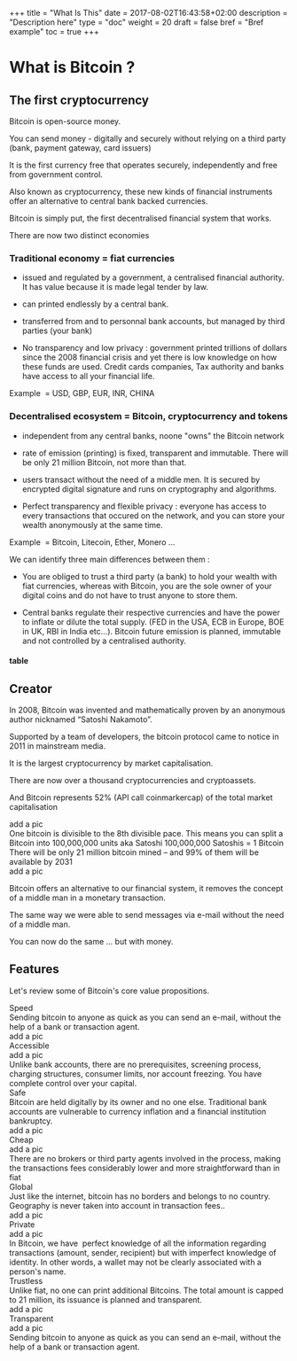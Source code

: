 +++
title = "What Is This"
date = 2017-08-02T16:43:58+02:00
description = "Description here"
type = "doc"
weight = 20
draft = false
bref = "Bref example"
toc = true
+++

# What is Bitcoin ?

## The first cryptocurrency

Bitcoin is open-source money.


You can send money - digitally and securely without relying on a third party (bank, payment gateway, card issuers)


It is the first currency free that operates securely, independently and free from government control. 

Also known as cryptocurrency, these new kinds of financial instruments offer an alternative to central bank backed currencies.

Bitcoin is simply put, the first decentralised financial system that works.


There are now two distinct economies


### Traditional economy = fiat currencies

* issued and regulated by a government, a centralised financial authority. It has value because it is made legal tender by law.

* can printed endlessly by a central bank.

* transferred from and to personnal bank accounts, but managed by third parties (your bank)

* No transparency and low privacy : government printed trillions of dollars since the 2008 financial crisis and yet there is low knowledge on how these funds are used. Credit cards companies, Tax authority and banks have access to all your financial life.

Example  = USD, GBP, EUR, INR, CHINA


### Decentralised ecosystem = Bitcoin, cryptocurrency and tokens

* independent from any central banks, noone "owns" the Bitcoin network 
 
* rate of emission (printing) is fixed, transparent and immutable. There will be only 21 million Bitcoin, not more than that.
 
* users transact without the need of a middle men. It is secured by encrypted digital signature and runs on cryptography and algorithms.

* Perfect transparency and flexible privacy : everyone has access to every transactions that occured on the network, and you can store your wealth anonymously at the same time.

Example  = Bitcoin, Litecoin, Ether, Monero ...



We can identify three main differences between them :

* You are obliged to trust a third party (a bank) to hold your wealth with fiat currencies, whereas with Bitcoin, you are the sole owner of your digital coins and do not have to trust anyone to store them.

* Central banks regulate their respective currencies and have the power to inflate or dilute the total supply. (FED in the USA, ECB in Europe, BOE in UK, RBI in India etc...). Bitcoin future emission is planned, immutable and not controlled by a centralised authority.

#### table




## Creator


In 2008, Bitcoin was invented and mathematically proven by an anonymous author nicknamed “Satoshi Nakamoto”.

Supported by a team of developers, the bitcoin protocol came to notice in 2011 in mainstream media.

It is the largest cryptocurrency by market capitalisation.

There are now over a thousand cryptocurrencies and cryptoassets.

And Bitcoin represents 52% (API call coinmarkercap) of the total market capitalisation



<div class="container">
  <div class="row">
    <div class="col">
      add a pic
    </div>
    <div class="col">
      One bitcoin is divisible to the 8th divisible pace.
      This means you can split a Bitcoin into 100,000,000 units aka Satoshi
      100,000,000 Satoshis = 1 Bitcoin
    </div>
  </div>
  <div class="row">
    <div class="col">
      There will be only 21 million bitcoin mined – and 99% of them will be available by 2031
    </div>
    <div class="col">
      add a pic
    </div>
  </div>
</div>


Bitcoin offers an alternative to our financial system, it removes the concept of a middle man in a monetary transaction. 

The same way we were able to send messages via e-mail without the need of a  middle man.

You can now do the same ... but with money.


## Features

Let's review some of Bitcoin's core value propositions.



<div class="container">
  <div class="row">
    <div class="col">
     Speed
    </div>
  </div>
  <div class="row">
    <div class="col">
      Sending bitcoin to anyone as quick as you can send an e-mail, without the help of a bank or transaction agent.
    </div>
    <div class="col">
      add a pic
    </div>
  </div>
</div>

<div class="container">
  <div class="row">
    <div class="col">
     Accessible
    </div>
  </div>
  <div class="row">
    <div class="col">
      add a pic
    </div>
    <div class="col">
      Unlike bank accounts, there are no prerequisites, screening process, charging structures, consumer limits, nor account freezing.
      You have complete control over your capital.
    </div>
  </div>
</div>

<div class="container">
  <div class="row">
    <div class="col">
     Safe
    </div>
  </div>
  <div class="row">
    <div class="col">
     Bitcoin are held digitally by its owner and no one else. Traditional bank accounts are vulnerable to currency inflation and a financial institution bankruptcy.
    </div>
    <div class="col">
      add a pic
    </div>
  </div>
</div>

<div class="container">
  <div class="row">
    <div class="col">
     Cheap
    </div>
  </div>
  <div class="row">
    <div class="col">
      add a pic
    </div>
    <div class="col">
      There are no brokers or third party agents involved in the process, making the transactions fees considerably lower and more straightforward than in fiat
    </div>
  </div>
</div>

<div class="container">
  <div class="row">
    <div class="col">
     Global
    </div>
  </div>
  <div class="row">
    <div class="col">
     Just like the internet, bitcoin has no borders and belongs to no country. Geography is never taken into account in transaction fees..
    </div>
    <div class="col">
      add a pic
    </div>
  </div>
</div>


<div class="container">
  <div class="row">
    <div class="col">
     Private
    </div>
  </div>
  <div class="row">
    <div class="col">
      add a pic
    </div>
    <div class="col">
      In Bitcoin, we have  perfect knowledge of all the information regarding transactions (amount, sender, recipient) but with imperfect knowledge of identity.
In other words, a wallet may not be clearly associated with a person's name.
    </div>
  </div>
</div>

<div class="container">
  <div class="row">
    <div class="col">
     Trustless
    </div>
  </div>
  <div class="row">
    <div class="col">
      Unlike fiat, no one can print additional Bitcoins. The total amount is capped to 21 million, its issuance is planned and transparent.
    </div>
    <div class="col">
      add a pic
    </div>
  </div>
</div>

<div class="container">
  <div class="row">
    <div class="col">
     Transparent
    </div>
  </div>
  <div class="row">
    <div class="col">
      add a pic
    </div>
    <div class="col">
      Sending bitcoin to anyone as quick as you can send an e-mail, without the help of a bank or transaction agent.
    </div>
  </div>
</div>




